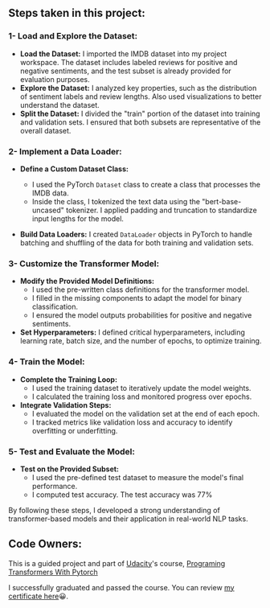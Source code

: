 ## Steps taken in this project:

### 1- Load and Explore the Dataset:
- **Load the Dataset:** I imported the IMDB dataset into my project workspace. The dataset includes labeled reviews for positive and negative sentiments, and the test subset is already provided for evaluation purposes.
- **Explore the Dataset:** I analyzed key properties, such as the distribution of sentiment labels and review lengths. Also used visualizations to better understand the dataset.
- **Split the Dataset:** I divided the "train" portion of the dataset into training and validation sets. I ensured that both subsets are representative of the overall dataset.

### 2- Implement a Data Loader:
- **Define a Custom Dataset Class:**
  - I used the PyTorch `Dataset` class to create a class that processes the IMDB data.
  - Inside the class, I tokenized the text data using the "bert-base-uncased" tokenizer. I applied padding and truncation to standardize input lengths for the model.
    
- **Build Data Loaders:**
I created `DataLoader` objects in PyTorch to handle batching and shuffling of the data for both training and validation sets.

### 3- Customize the Transformer Model:
- **Modify the Provided Model Definitions:**
  - I used the pre-written class definitions for the transformer model.
  - I filled in the missing components to adapt the model for binary classification.
  - I ensured the model outputs probabilities for positive and negative sentiments.
- **Set Hyperparameters:** I defined critical hyperparameters, including learning rate, batch size, and the number of epochs, to optimize training.

### 4- Train the Model:
- **Complete the Training Loop:**
  - I used the training dataset to iteratively update the model weights.
  - I calculated the training loss and monitored progress over epochs. 
- **Integrate Validation Steps:**
  - I evaluated the model on the validation set at the end of each epoch.
  - I tracked metrics like validation loss and accuracy to identify overfitting or underfitting. 

### 5- Test and Evaluate the Model:

- **Test on the Provided Subset:**
    - I used the pre-defined test dataset to measure the model's final performance.
    - I computed test accuracy. The test accuracy was 77%
  
By following these steps, I developed a strong understanding of transformer-based models and their application in real-world NLP tasks.

## Code Owners:
This is a guided project and part of [Udacity](https://www.udacity.com/dashboard)'s course, [Programing Transformers With Pytorch](https://learn.udacity.com/paid-courses/cd13758/lessons/f8eebe7a-536e-4e6e-887a-e178e16fc69f/concepts/6b099a04-620f-47d3-bda6-91767957be31?_gl=1*1cvwsrr*_gcl_aw*R0NMLjE3NDUxMDQ1OTYuQ2p3S0NBandrNDNBQmhCSUVpd0F2dk1FQnpZSzU0NU8wWFNDZ2JWTTIwbHdMRDNLNGR5MEpOaTNJdEZnVmkwV0NIaWJnSWZ2ZFFEWVZSb0N6XzBRQXZEX0J3RQ..*_gcl_au*MTAxMjY1ODUzOS4xNzQyNzU5NTA1*_ga*MTIzOTg3Njc0OS4xNzI3MDUzMzI1*_ga_CF22GKVCFK*MTc0NTI4NzU5My4xMTcuMS4xNzQ1Mjg3NjE4LjM1LjAuMA..&lesson_tab=lesson)

I successfully graduated and passed the course. You can review [my certificate here](www.udacity.com/certificate/e/4be8a08e-efca-11ef-a83b-a7783436f4ed)😀.
